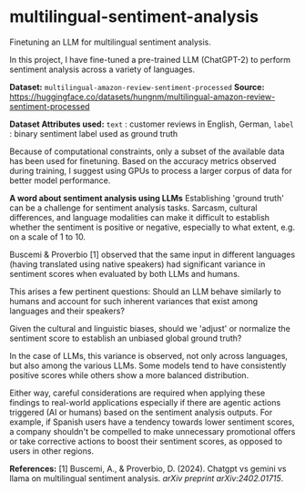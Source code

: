 # multilingual-sentiment-analysis

Finetuning an LLM for multilingual sentiment analysis.

In this project, I have fine-tuned a pre-trained LLM (ChatGPT-2) to perform sentiment analysis across a variety of languages.

**Dataset:** `multilingual-amazon-review-sentiment-processed`
**Source:** https://huggingface.co/datasets/hungnm/multilingual-amazon-review-sentiment-processed

**Dataset Attributes used:**
`text` : customer reviews in English, German,
`label` : binary sentiment label used as ground truth

Because of computational constraints, only a subset of the available data has been used for finetuning. Based on the accuracy metrics observed during training, I suggest using GPUs to process a larger corpus of data for better model performance.

**A word about sentiment analysis using LLMs**
Establishing 'ground truth' can be a challenge for sentiment analysis tasks. Sarcasm, cultural differences, and language modalities can make it difficult to establish whether the sentiment is positive or negative, especially to what extent, e.g. on a scale of 1 to 10.

Buscemi & Proverbio [1] observed that the same input in different languages (having translated using native speakers) had significant variance in sentiment scores when evaluated by both LLMs and humans.

This arises a few pertinent questions:
Should an LLM behave similarly to humans and account for such inherent variances that exist among languages and their speakers?

Given the cultural and linguistic biases, should we 'adjust' or normalize the sentiment score to establish an unbiased global ground truth?

In the case of LLMs, this variance is observed, not only across languages, but also among the various LLMs. Some models tend to have consistently positive scores while others show a more balanced distribution.

Either way, careful considerations are required when applying these findings to real-world applications especially if there are agentic actions triggered (AI or humans) based on the sentiment analysis outputs. For example, if Spanish users have a tendency towards lower sentiment scores, a company shouldn't be compelled to make unnecessary promotional offers or take corrective actions to boost their sentiment scores, as opposed to users in other regions.

**References:**
[1] Buscemi, A., & Proverbio, D. (2024). Chatgpt vs gemini vs llama on multilingual sentiment analysis. _arXiv preprint arXiv:2402.01715_.
